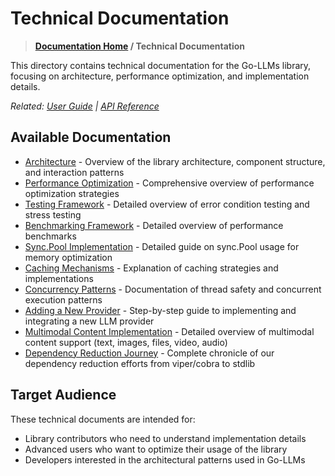 # Technical Documentation

> **[Documentation Home](/REFERENCE.md) / Technical Documentation**

This directory contains technical documentation for the Go-LLMs library, focusing on architecture, performance optimization, and implementation details.

*Related: [User Guide](/docs/user-guide/README.md) | [API Reference](/docs/api/README.md)*

## Available Documentation

- [Architecture](architecture.md) - Overview of the library architecture, component structure, and interaction patterns
- [Performance Optimization](performance.md) - Comprehensive overview of performance optimization strategies
- [Testing Framework](testing.md) - Detailed overview of error condition testing and stress testing
- [Benchmarking Framework](benchmarks.md) - Detailed overview of performance benchmarks
- [Sync.Pool Implementation](sync-pool.md) - Detailed guide on sync.Pool usage for memory optimization
- [Caching Mechanisms](caching.md) - Explanation of caching strategies and implementations
- [Concurrency Patterns](concurrency.md) - Documentation of thread safety and concurrent execution patterns
- [Adding a New Provider](new-provider.md) - Step-by-step guide to implementing and integrating a new LLM provider
- [Multimodal Content Implementation](multimodal-content.md) - Detailed overview of multimodal content support (text, images, files, video, audio)
- [Dependency Reduction Journey](dependency_reduction.md) - Complete chronicle of our dependency reduction efforts from viper/cobra to stdlib

## Target Audience

These technical documents are intended for:

- Library contributors who need to understand implementation details
- Advanced users who want to optimize their usage of the library
- Developers interested in the architectural patterns used in Go-LLMs